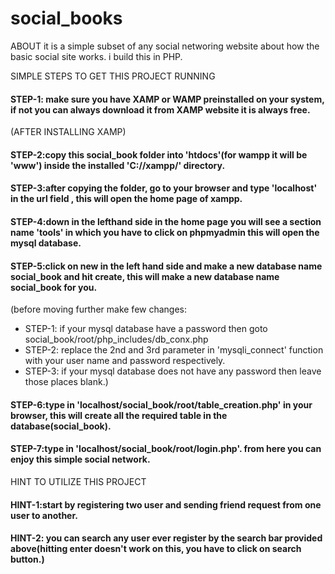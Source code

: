 # social_books
ABOUT
it is a simple subset of any social networing website about how the basic social site works.
i build this in PHP.

 SIMPLE STEPS TO GET THIS PROJECT RUNNING
#### STEP-1: make sure you have XAMP or WAMP preinstalled on your system, if not you can always download it from XAMP website it is always free.
(AFTER INSTALLING XAMP)
#### STEP-2:copy this social_book folder into 'htdocs'(for wampp it will be 'www') inside the installed 'C://xampp/' directory.
#### STEP-3:after copying the folder, go to your browser and type 'localhost' in the url field , this will open the home page of xampp.
#### STEP-4:down in the lefthand side in the home page you will see a section name 'tools' in which you have to click on phpmyadmin this will open the mysql database.
#### STEP-5:click on new in the left hand side and make a new database name social_book and hit create, this will make a new database name social_book for you.
(before moving further make few changes: 
 - STEP-1: if your mysql database have a password then goto social_book/root/php_includes/db_conx.php 
 - STEP-2: replace the 2nd and 3rd parameter in 'mysqli_connect' function with your user name and password respectively.
 - STEP-3: if your mysql database does not have any password then leave those places blank.)
#### STEP-6:type in 'localhost/social_book/root/table_creation.php' in your browser, this will create all the required table in the database(social_book).
#### STEP-7:type in 'localhost/social_book/root/login.php'. from here you can enjoy this simple social network.
HINT TO UTILIZE THIS PROJECT
#### HINT-1:start by registering two user and sending friend request from one user to another.
#### HINT-2: you can search any user ever register by the search bar provided above(hitting enter doesn't work on this, you have to click on search button.)
 
